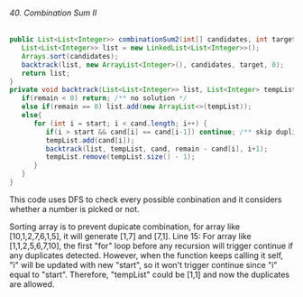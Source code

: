 
###### 40. Combination Sum II
```java
public List<List<Integer>> combinationSum2(int[] candidates, int target){
   List<List<Integer>> list = new LinkedList<List<Integer>>();
   Arrays.sort(candidates);
   backtrack(list, new ArrayList<Integer>(), candidates, target, 0);
   return list;
}
private void backtrack(List<List<Integer>> list, List<Integer> tempList, int[] cand, int remain, int start){
   if(remain < 0) return; /** no solution */
   else if(remain == 0) list.add(new ArrayList<>(tempList));
   else{
      for (int i = start; i < cand.length; i++) {
         if(i > start && cand[i] == cand[i-1]) continue; /** skip duplicates */
         tempList.add(cand[i]);
         backtrack(list, tempList, cand, remain - cand[i], i+1);
         tempList.remove(tempList.size() - 1);
      }
   }
}
```
This code uses DFS to check every possible conbination and it considers whether a number is picked or not.

Sorting array is to prevent dupicate combination, for array like [10,1,2,7,6,1,5], it will generate [1,7] and [7,1].
Line 15: For array like [1,1,2,5,6,7,10], the first "for" loop before any recursion will trigger continue if any duplicates detected.
However, when the function keeps calling it self, "i" will be updated with new "start", so it won't trigger continue since "i" equal
to "start". Therefore, "tempList" could be [1,1] and now the duplicates are allowed. 
